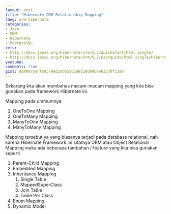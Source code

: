 ```yaml
---
layout: post
title: "Hibernate ORM Relationship Mapping"
lang: orm-hibernate
categories:
- Java
- ORM
- Hibernate
- PostgreSQL
refs: 
- http://docs.jboss.org/hibernate/orm/5.2/quickstart/html_single/
- http://docs.jboss.org/hibernate/orm/5.2/userguide/html_single/Hibernate_User_Guide.html
youtube: 
comments: true
gist: dimMaryanto93/e8d2abb5361e811860d6a462270f119b
---
```


Sekarang kita akan membahas macam-macam mapping yang kita bisa gunakan pada framework Hibernate ini.

Mapping pada ummumnya:

1. OneToOne Mapping
2. OneToMany Mapping
3. ManyToOne Mapping
4. ManyToMany Mapping

Mapping tersebut ya yang biasanya terjadi pada database relational, nah karena Hibernate Framework ini sifatnya ORM atau Object Relational Mapping maka ada beberapa tambahan / feature yang kita bisa gunakan seperti

1. Parent-Child Mapping
2. Embedded Mapping
3. Inheritance Mapping
    1. Single Table
    2. MappedSuperClass
    3. Join Table
    4. Table Per Class
4. Enum Mapping
5. Dynamic Model